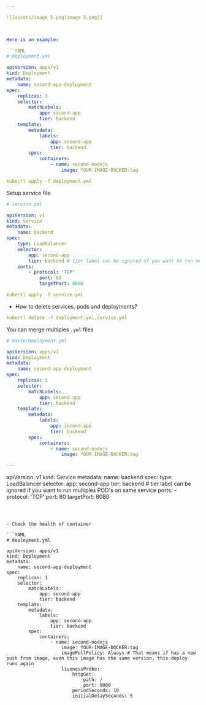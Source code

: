 ```yaml
---

![[assets/image 5.png|image 5.png]]

  

Here is an example:

```YAML
# deployment.yml

apiVersion: apps/v1
kind: Deployment
metadata:
	name: second-app-deployment
spec:
	replicas: 1
	selector:
		matchLabels:
			app: second-app
			tier: backend
	template:
		metadata:
			labels: 
				app: second-app
				tier: backend
		spec: 
			containers:
				- name: second-nodejs
					image: YOUR-IMAGE-DOCKER:tag			
```

```YAML
kubectl apply -f deployment.yml
```

  

Setup service file

```YAML
# service.yml

apiVersion: v1
kind: Service
metadata:
	name: backend
spec:
	type: LoadBalancer
	selector:
		app: second-app
		tier: backend # tier label can be ignored if you want to run multiples POD's on same service
	ports:
		- protocol: 'TCP'
			port: 80
			targetPort: 8080
```

```YAML
kubectl apply -f service.yml
```

  

- How to delete services, pods and deployments?

```YAML
kubectl delete -f deployment.yml,service.yml
```

  

You can merge multiples `.yml` files

  

```YAML
# masterDeployment.yml

apiVersion: apps/v1
kind: Deployment
metadata:
	name: second-app-deployment
spec:
	replicas: 1
	selector:
		matchLabels:
			app: second-app
			tier: backend
	template:
		metadata:
			labels: 
				app: second-app
				tier: backend
		spec: 
			containers:
				- name: second-nodejs
					image: YOUR-IMAGE-DOCKER:tag

---
```


apiVersion: v1
kind: Service
metadata:
	name: backend
spec:
	type: LoadBalancer
	selector:
		app: second-app
		tier: backend # tier label can be ignored if you want to run multiples POD's on same service
	ports:
		- protocol: 'TCP'
			port: 80
			targetPort: 8080
```

  

- Check the health of container

```YAML
# deployment.yml

apiVersion: apps/v1
kind: Deployment
metadata:
	name: second-app-deployment
spec:
	replicas: 1
	selector:
		matchLabels:
			app: second-app
			tier: backend
	template:
		metadata:
			labels: 
				app: second-app
				tier: backend
		spec: 
			containers:
				- name: second-nodejs
					image: YOUR-IMAGE-DOCKER:tag
					imagePullPolicy: Always # That means if has a new push from image, even this image has the same version, this deploy runs again
					livenessProbe: 
						httpGet: 
							path: /
							port: 8080
						periodSeconds: 10
						initialDelaySeconds: 5
```